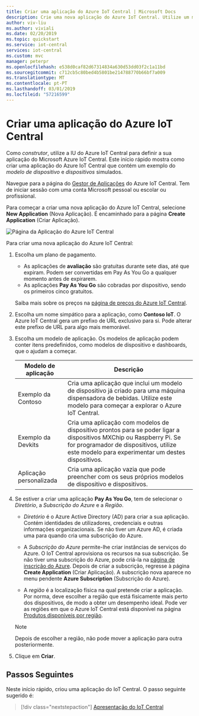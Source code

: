 ```yaml
---
title: Criar uma aplicação do Azure IoT Central | Microsoft Docs
description: Crie uma nova aplicação do Azure IoT Central. Utilize um modelo de aplicação para criar uma aplicação de avaliação ou pay as you go.
author: viv-liu
ms.author: viviali
ms.date: 02/20/2019
ms.topic: quickstart
ms.service: iot-central
services: iot-central
ms.custom: mvc
manager: peterpr
ms.openlocfilehash: e538d0caf82d67314834a630d53dd03f2c1a11bd
ms.sourcegitcommit: c712cb5c80bed4b5801be214788770b66bf7a009
ms.translationtype: MT
ms.contentlocale: pt-PT
ms.lasthandoff: 03/01/2019
ms.locfileid: "57216599"
---
```

# <a name="create-an-azure-iot-central-application"></a>Criar uma aplicação do Azure IoT Central

Como _construtor_, utilize a IU do Azure IoT Central para definir a sua aplicação do Microsoft Azure IoT Central. Este início rápido mostra como criar uma aplicação do Azure IoT Central que contém um exemplo do _modelo de dispositivo_ e _dispositivos_ simulados.

Navegue para a página do [Gestor de Aplicações](https://aka.ms/iotcentral) do Azure IoT Central. Tem de iniciar sessão com uma conta Microsoft pessoal ou escolar ou profissional.

Para começar a criar uma nova aplicação do Azure IoT Central, selecione **New Application** (Nova Aplicação). É encaminhado para a página **Create Application** (Criar Aplicação).

![Página da Aplicação do Azure IoT Central](media/quick-deploy-iot-central-experimental/iotcentralcreate.png)

Para criar uma nova aplicação do Azure IoT Central:

1. Escolha um plano de pagamento.
    - As aplicações de **avaliação** são gratuitas durante sete dias, até que expiram. Podem ser convertidas em Pay As You Go a qualquer momento antes de expirarem.
    - As aplicações **Pay As You Go** são cobradas por dispositivo, sendo os primeiros cinco gratuitos.

    Saiba mais sobre os preços na [página de preços do Azure IoT Central](https://azure.microsoft.com/pricing/details/iot-central/).

1. Escolha um nome simpático para a aplicação, como **Contoso IoT**. O Azure IoT Central gera um prefixo de URL exclusivo para si. Pode alterar este prefixo de URL para algo mais memorável.

1. Escolha um modelo de aplicação. Os modelos de aplicação podem conter itens predefinidos, como modelos de dispositivo e dashboards, que o ajudam a começar.

    | Modelo de aplicação | Descrição |
    | -------------------- | ----------- |
    | Exemplo da Contoso       | Cria uma aplicação que inclui um modelo de dispositivo já criado para uma máquina dispensadora de bebidas. Utilize este modelo para começar a explorar o Azure IoT Central. |
    | Exemplo da Devkits       | Cria uma aplicação com modelos de dispositivo prontos para se poder ligar a dispositivos MXChip ou Raspberry Pi. Se for programador de dispositivos, utilize este modelo para experimentar um destes dispositivos. |
    | Aplicação personalizada   | Cria uma aplicação vazia que pode preencher com os seus próprios modelos de dispositivo e dispositivos. |

1. Se estiver a criar uma aplicação **Pay As You Go**, tem de selecionar o *Diretório*, a *Subscrição do Azure* e a *Região*. 

    - *Diretório* é o Azure Active Directory (AD) para criar a sua aplicação. Contém identidades de utilizadores, credenciais e outras informações organizacionais. Se não tiver um Azure AD, é criada uma para quando cria uma subscrição do Azure.

    - A *Subscrição do Azure* permite-lhe criar instâncias de serviços do Azure. O IoT Central aprovisiona os recursos na sua subscrição. Se não tiver uma subscrição do Azure, pode criá-la na [página de inscrição do Azure](https://aka.ms/createazuresubscription). Depois de criar a subscrição, regresse à página **Create Application** (Criar Aplicação). A subscrição nova aparece no menu pendente **Azure Subscription** (Subscrição do Azure).

    - A *região* é a localização física na qual pretende criar a aplicação. Por norma, deve escolher a região que está fisicamente mais perto dos dispositivos, de modo a obter um desempenho ideal. Pode ver as regiões em que o Azure IoT Central está disponível na página [Produtos disponíveis por região](https://azure.microsoft.com/regions/services/).

    > [!Note]
    > Depois de escolher a região, não pode mover a aplicação para outra posteriormente.

1. Clique em **Criar**.

## <a name="next-steps"></a>Passos Seguintes

Neste início rápido, criou uma aplicação do IoT Central. O passo seguinte sugerido é:

> [!div class="nextstepaction"]
> [Apresentação do IoT Central](https://docs.microsoft.com/azure/iot-central/overview-iot-central-tour)
